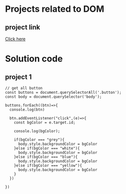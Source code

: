 
# Projects related to DOM

## project link

[Click here](https://stackblitz.com/edit/dom-project-chaiaurcode?file=index.html)

# Solution code

## project 1


```
// get all button
const buttons = document.querySelectorAll('.button');
const body = document.querySelector('body');

buttons.forEach((btn)=>{
  console.log(btn)

  btn.addEventListener("click",(e)=>{
    const bgColor = e.target.id; 

    console.log(bgColor);

    if(bgColor === "grey"){
      body.style.backgroundColor = bgColor
    }else if(bgColor === "white"){
      body.style.backgroundColor = bgColor
    }else if(bgColor === "blue"){
      body.style.backgroundColor = bgColor
    }else if(bgColor === "yellow"){
      body.style.backgroundColor = bgColor
    }
  })

})
```
